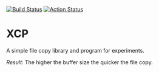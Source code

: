 [![Build Status](https://travis-ci.com/gdsotirov/xcp.svg?branch=master)](https://travis-ci.com/gdsotirov/xcp)
[![Action Status](https://github.com/gdsotirov/xcp/workflows/C/C++%20CI/badge.svg)](https://github.com/gdsotirov/xcp/actions?query=workflow%3A%22C%2FC%2B%2B+CI%22)

# XCP

A simple file copy library and program for experiments.

_Result_: The higher the buffer size the quicker the file copy.
